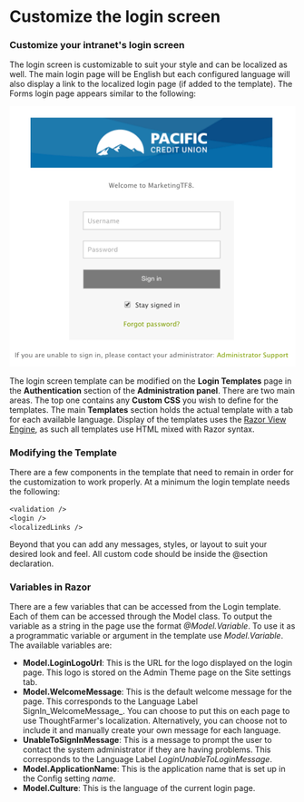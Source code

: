 # Customize the login screen

### Customize your intranet's login screen

The login screen is customizable to suit your style and can be localized as well. The main login page will be English but each configured language will also display a link to the localized login page \(if added to the template\). The Forms login page appears similar to the following:

![](../../../.gitbook/assets/1%20%2820%29.png)



The login screen template can be modified on the **Login Templates** page in the **Authentication** section of the **Administration panel**. There are two main areas. The top one contains any **Custom CSS** you wish to define for the templates. The main **Templates** section holds the actual template with a tab for each available language. Display of the templates uses the [Razor View Engine](http://www.asp.net/webmatrix/tutorials/2-introduction-to-asp-net-web-programming-using-the-razor-syntax), as such all templates use HTML mixed with Razor syntax.  
 

### Modifying the Template

There are a few components in the template that need to remain in order for the customization to work properly. At a minimum the login template needs the following:

```text
<validation /> 
<login />
<localizedLinks />
```

Beyond that you can add any messages, styles, or layout to suit your desired look and feel. All custom code should be inside the @section declaration.

### Variables in Razor

There are a few variables that can be accessed from the Login template. Each of them can be accessed through the Model class. To output the variable as a string in the page use the format _@Model.Variable_. To use it as a programmatic variable or argument in the template use _Model.Variable_. The available variables are:

* **Model.LoginLogoUrl**: This is the URL for the logo displayed on the login page. This logo is stored on the Admin Theme page on the Site settings tab.
* **Model.WelcomeMessage**: This is the default welcome message for the page. This corresponds to the Language Label SignIn_WelcomeMessage_. You can choose to put this on each page to use ThoughtFarmer's localization. Alternatively, you can choose not to include it and manually create your own message for each language.
* **UnableToSignInMessage**: This is a message to prompt the user to contact the system administrator if they are having problems. This corresponds to the Language Label _LoginUnableToLoginMessage_.
* **Model.ApplicationName**: This is the application name that is set up in the Config setting _name_.
* **Model.Culture**: This is the language of the current login page.

